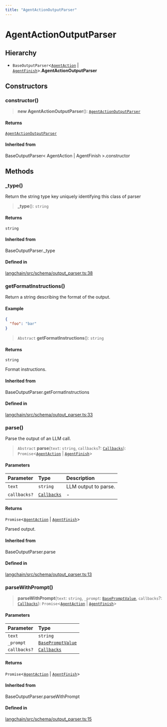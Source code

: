 ```yaml
---
title: "AgentActionOutputParser"
---
```


# AgentActionOutputParser

## Hierarchy

- `BaseOutputParser`<[`AgentAction`](../../schema/types/AgentAction.md) \| [`AgentFinish`](../../schema/types/AgentFinish.md)\>.**AgentActionOutputParser**

## Constructors

### constructor()

> **new AgentActionOutputParser**(): [`AgentActionOutputParser`](AgentActionOutputParser.md)

#### Returns

[`AgentActionOutputParser`](AgentActionOutputParser.md)

#### Inherited from

BaseOutputParser<
AgentAction \| AgentFinish
\>.constructor

## Methods

### \_type()

Return the string type key uniquely identifying this class of parser

> **\_type**(): `string`

#### Returns

`string`

#### Inherited from

BaseOutputParser.\_type

#### Defined in

[langchain/src/schema/output_parser.ts:38](https://github.com/hwchase17/langchainjs/blob/ddf2996/langchain/src/schema/output_parser.ts#L38)

### getFormatInstructions()

Return a string describing the format of the output.

#### Example

```json
{
  "foo": "bar"
}
```

> `Abstract` **getFormatInstructions**(): `string`

#### Returns

`string`

Format instructions.

#### Inherited from

BaseOutputParser.getFormatInstructions

#### Defined in

[langchain/src/schema/output_parser.ts:33](https://github.com/hwchase17/langchainjs/blob/ddf2996/langchain/src/schema/output_parser.ts#L33)

### parse()

Parse the output of an LLM call.

> `Abstract` **parse**(`text`: `string`, `callbacks`?: [`Callbacks`](../../callbacks/types/Callbacks.md)): `Promise`<[`AgentAction`](../../schema/types/AgentAction.md) \| [`AgentFinish`](../../schema/types/AgentFinish.md)\>

#### Parameters

| Parameter    | Type                                              | Description          |
| :----------- | :------------------------------------------------ | :------------------- |
| `text`       | `string`                                          | LLM output to parse. |
| `callbacks?` | [`Callbacks`](../../callbacks/types/Callbacks.md) | -                    |

#### Returns

`Promise`<[`AgentAction`](../../schema/types/AgentAction.md) \| [`AgentFinish`](../../schema/types/AgentFinish.md)\>

Parsed output.

#### Inherited from

BaseOutputParser.parse

#### Defined in

[langchain/src/schema/output_parser.ts:13](https://github.com/hwchase17/langchainjs/blob/ddf2996/langchain/src/schema/output_parser.ts#L13)

### parseWithPrompt()

> **parseWithPrompt**(`text`: `string`, `_prompt`: [`BasePromptValue`](../../schema/classes/BasePromptValue.md), `callbacks`?: [`Callbacks`](../../callbacks/types/Callbacks.md)): `Promise`<[`AgentAction`](../../schema/types/AgentAction.md) \| [`AgentFinish`](../../schema/types/AgentFinish.md)\>

#### Parameters

| Parameter    | Type                                                         |
| :----------- | :----------------------------------------------------------- |
| `text`       | `string`                                                     |
| `_prompt`    | [`BasePromptValue`](../../schema/classes/BasePromptValue.md) |
| `callbacks?` | [`Callbacks`](../../callbacks/types/Callbacks.md)            |

#### Returns

`Promise`<[`AgentAction`](../../schema/types/AgentAction.md) \| [`AgentFinish`](../../schema/types/AgentFinish.md)\>

#### Inherited from

BaseOutputParser.parseWithPrompt

#### Defined in

[langchain/src/schema/output_parser.ts:15](https://github.com/hwchase17/langchainjs/blob/ddf2996/langchain/src/schema/output_parser.ts#L15)
